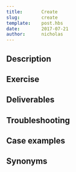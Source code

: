 ```yaml
---
title:       Create
slug:        create
template:    post.hbs
date:        2017-07-21
author:      nicholas
---
```

## Description

## Exercise

## Deliverables

## Troubleshooting

## Case examples

## Synonyms
